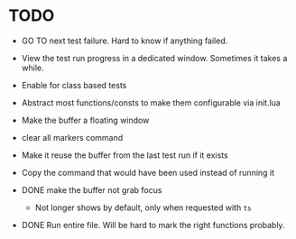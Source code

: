 
# TODO
- GO TO next test failure. Hard to know if anything failed.
- View the test run progress in a dedicated window. Sometimes it takes a while.
- Enable for class based tests
- Abstract most functions/consts to make them configurable via init.lua
- Make the buffer a floating window
- clear all markers command
- Make it reuse the buffer from the last test run if it exists
- Copy the command that would have been used instead of running it

- DONE make the buffer not grab focus
    - Not longer shows by default, only when requested with `ts`

- DONE Run entire file. Will be hard to mark the right functions probably.

